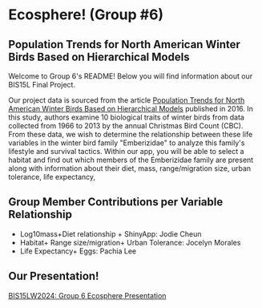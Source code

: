 # Ecosphere! (Group #6)

## Population Trends for North American Winter Birds Based on Hierarchical Models

Welcome to Group 6's README! Below you will find information about our BIS15L Final Project.

Our project data is sourced from the article [Population Trends for North American Winter Birds Based on Hierarchical Models](https://esajournals.onlinelibrary.wiley.com/doi/10.1002/ecs2.1351) published in 2016. In this study, authors examine 10 biological traits of winter birds from data collected from 1966 to 2013 by the annual Christmas Bird Count (CBC). From these data, we wish to determine the relationship between these life variables in the winter bird family "Emberizidae" to analyze this family's lifestyle and survival tactics. Within our app, you will be able to select a habitat and find out which members of the Emberizidae family are present along with information about their diet, mass, range/migration size, urban tolerance, life expectancy, 

## Group Member Contributions per Variable Relationship

- Log10mass+Diet relationship + ShinyApp: Jodie Cheun
- Habitat+ Range size/migration+ Urban Tolerance: Jocelyn Morales
- Life Expectancy+ Eggs: Pachia Lee

## Our Presentation! 
[BIS15LW2024: Group 6 Ecosphere Presentation](https://docs.google.com/presentation/d/1BN9HsVjzjM23w02TPsVLT6UbEeYC65nxbEI6GZpzlvE/edit?usp=sharing)

